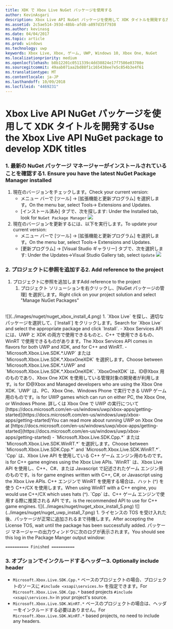 ```yaml
---
title: XDK で Xbox Live NuGet パッケージを使用する
author: KevinAsgari
description: Xbox Live API NuGet パッケージを使用して XDK タイトルを開発する方法について説明します。
ms.assetid: 2c5ae514-393d-48bb-afd8-a897d35f7938
ms.author: kevinasg
ms.date: 04/04/2017
ms.topic: article
ms.prod: windows
ms.technology: uwp
keywords: Xbox Live, Xbox, ゲーム, UWP, Windows 10, Xbox One, NuGet
ms.localizationpriority: medium
ms.openlocfilehash: b8b12201c0511339c4dd38824e17f7586e03708e
ms.sourcegitcommit: 49aab071aa2bd88f1c165438ee7e5c854b3e4f61
ms.translationtype: MT
ms.contentlocale: ja-JP
ms.lasthandoff: 10/09/2018
ms.locfileid: "4469231"
---
```

# <a name="use-the-xbox-live-api-nuget-package-to-develop-xdk-titles"></a><span data-ttu-id="067ae-104">Xbox Live API NuGet パッケージを使用して XDK タイトルを開発する</span><span class="sxs-lookup"><span data-stu-id="067ae-104">Use the Xbox Live API NuGet package to develop XDK titles</span></span>

### <a name="1--ensure-you-have-the-latest-nuget-package-manager-installed"></a><span data-ttu-id="067ae-105">1. 最新の NuGet パッケージ マネージャーがインストールされていることを確認する</span><span class="sxs-lookup"><span data-stu-id="067ae-105">1.  Ensure you have the latest NuGet Package Manager installed</span></span>
1.  <span data-ttu-id="067ae-106">現在のバージョンをチェックします。</span><span class="sxs-lookup"><span data-stu-id="067ae-106">Check your current version:</span></span>
    - <span data-ttu-id="067ae-107">メニュー バーで [ツール] -> [拡張機能と更新プログラム] を選択します。</span><span class="sxs-lookup"><span data-stu-id="067ae-107">On the menu bar, select Tools-> Extensions and Updates.</span></span>
    - <span data-ttu-id="067ae-108">[インストール済み] タブで、次を探します: </span><span class="sxs-lookup"><span data-stu-id="067ae-108">Under the Installed tab,  look for</span></span> `NuGet Package Manager`
![](../images/nuget/nuget_uwp_install_1.png)
2.  <span data-ttu-id="067ae-109">現在のバージョンを更新するには、以下を実行します。</span><span class="sxs-lookup"><span data-stu-id="067ae-109">To update your current version:</span></span>
    - <span data-ttu-id="067ae-110">メニュー バーで [ツール] -> [拡張機能と更新プログラム] を選択します。</span><span class="sxs-lookup"><span data-stu-id="067ae-110">On the menu bar, select Tools-> Extensions and Updates.</span></span>
    - <span data-ttu-id="067ae-111">[更新プログラム] -> [Visual Studio ギャラリー] タブで、次を選択します: </span><span class="sxs-lookup"><span data-stu-id="067ae-111">Under the Updates->Visual Studio Gallery tab, select</span></span> `Update`
![](../images/nuget/nuget_uwp_install_2.png)

### <a name="2--add-reference-to-the-project"></a><span data-ttu-id="067ae-112">2. プロジェクトに参照を追加する</span><span class="sxs-lookup"><span data-stu-id="067ae-112">2.  Add reference to the project</span></span>
1.  <span data-ttu-id="067ae-113">プロジェクトに参照を追加します</span><span class="sxs-lookup"><span data-stu-id="067ae-113">Add reference to the project</span></span>
    1.  <span data-ttu-id="067ae-114">プロジェクト ソリューションを右クリックし、[NuGet パッケージの管理] を選択します。</span><span class="sxs-lookup"><span data-stu-id="067ae-114">Right click on your project solution and select "Manage NuGet Packages"</span></span>
<br/>
![](../images/nuget/nuget_xbox_install_4.png)
1.  <span data-ttu-id="067ae-115">`Xbox Live` を探し、適切なパッケージを選択して、[`Install`] をクリックします。</span><span class="sxs-lookup"><span data-stu-id="067ae-115">Search for `Xbox Live` and select the appropriate package and click `Install`.</span></span>
  - <span data-ttu-id="067ae-116">Xbox Services API には、UWP と XDK の両方で使用できるものと、C++ で使用できるもの、WinRT で使用できるものがあります。</span><span class="sxs-lookup"><span data-stu-id="067ae-116">The Xbox Services API comes in flavors for both UWP and XDK, and for C++ and WinRT.</span></span>  
  - <span data-ttu-id="067ae-117">`Microsoft.Xbox.Live.SDK.*.UWP` または `Microsoft.Xbox.Live.SDK.*.XboxOneXDK` を選択します。</span><span class="sxs-lookup"><span data-stu-id="067ae-117">Choose between `Microsoft.Xbox.Live.SDK.*.UWP` and `Microsoft.Xbox.Live.SDK.*.XboxOneXDK`.</span></span>  `XboxOneXDK` <span data-ttu-id="067ae-118">は、ID@Xbox 用のものであり、Xbox One XDK を使用している管理対象の開発者が利用します。</span><span class="sxs-lookup"><span data-stu-id="067ae-118">is for ID@Xbox and Managed developers who are using the Xbox One XDK.</span></span>  `UWP` <span data-ttu-id="067ae-119">は、PC、Xbox One、Windows Phone で実行できる UWP ゲーム用のものです。</span><span class="sxs-lookup"><span data-stu-id="067ae-119">is for UWP games which can run on either PC, the Xbox One, or Windows Phone.</span></span>  <span data-ttu-id="067ae-120">詳しくは Xbox One で UWP の実行について[https://docs.microsoft.com/en-us/windows/uwp/xbox-apps/getting-started](https://docs.microsoft.com/en-us/windows/uwp/xbox-apps/getting-started)</span><span class="sxs-lookup"><span data-stu-id="067ae-120">You can read more about running UWP on Xbox One at [https://docs.microsoft.com/en-us/windows/uwp/xbox-apps/getting-started](https://docs.microsoft.com/en-us/windows/uwp/xbox-apps/getting-started)</span></span>
  - <span data-ttu-id="067ae-121">`Microsoft.Xbox.Live.SDK.Cpp.*` または `Microsoft.Xbox.Live.SDK.WinRT.*` を選択します。</span><span class="sxs-lookup"><span data-stu-id="067ae-121">Choose between `Microsoft.Xbox.Live.SDK.Cpp.*` and `Microsoft.Xbox.Live.SDK.WinRT.*`.</span></span> `Cpp` <span data-ttu-id="067ae-122">は、Xbox Live API を使用している C++ ゲーム エンジン用のものです。</span><span class="sxs-lookup"><span data-stu-id="067ae-122">is for C++ game engines using the Xbox Live APIs.</span></span>  `WinRT` <span data-ttu-id="067ae-123">は、Xbox Live API を使用し、C++、C#、または Javascript で記述されたゲーム エンジン用のものです。</span><span class="sxs-lookup"><span data-stu-id="067ae-123">is for game engines written with C++, C#, or Javascript using the Xbox Live APIs.</span></span>  <span data-ttu-id="067ae-124">C++ エンジンで WinRT を使用する場合は、ハット (^) を使う C++/CX を使用します。</span><span class="sxs-lookup"><span data-stu-id="067ae-124">When using WinRT with a C++ engine, you would use C++/CX which uses hats (^).</span></span>  `Cpp` <span data-ttu-id="067ae-125">は、C++ ゲーム エンジンで使用する際に推奨される API です。</span><span class="sxs-lookup"><span data-stu-id="067ae-125">is the recommended API to use for C++ game engines.</span></span>    
![](../images/nuget/nuget_xbox_install_5.png)
![](../images/nuget/nuget_uwp_install_7.png)
1. <span data-ttu-id="067ae-126">ライセンスの TOS を受け入れた後、パッケージが正常に追加されるまで待機します。</span><span class="sxs-lookup"><span data-stu-id="067ae-126">After accepting the License TOS, wait until the package has been successfully added.</span></span>  <span data-ttu-id="067ae-127">パッケージ マネージャーの出力ウィンドウに次のログが表示されます。</span><span class="sxs-lookup"><span data-stu-id="067ae-127">You should see this log in the Package Manger output window:</span></span>

```
========== Finished ==========
```

### <a name="3--optionally-include-header"></a><span data-ttu-id="067ae-128">3. オプションでインクルードするヘッダー</span><span class="sxs-lookup"><span data-stu-id="067ae-128">3.  Optionally include header</span></span>
* <span data-ttu-id="067ae-129">`Microsoft.Xbox.Live.SDK.Cpp.*` ベースのプロジェクトの場合、プロジェクトのソースに `#include <xsapi\services.h>` を指定できます。</span><span class="sxs-lookup"><span data-stu-id="067ae-129">For `Microsoft.Xbox.Live.SDK.Cpp.*` based projects `#include <xsapi\services.h>` in your project's source.</span></span>
* <span data-ttu-id="067ae-130">`Microsoft.Xbox.Live.SDK.WinRT.*` ベースのプロジェクトの場合は、ヘッダーをインクルードする必要はありません。</span><span class="sxs-lookup"><span data-stu-id="067ae-130">For `Microsoft.Xbox.Live.SDK.WinRT.*` based projects, no need to include any headers.</span></span>   
